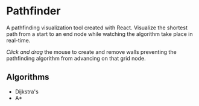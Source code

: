 # Pathfinder

A pathfinding visualization tool created with React. Visualize the shortest path from a start to an end node while watching the algorithm take place in real-time.

_Click and drag_ the mouse to create and remove walls preventing the pathfinding algorithm from advancing on that grid node.

## Algorithms

- Dijkstra's
- A*
